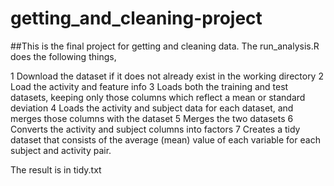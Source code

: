# getting_and_cleaning-project

##This is the final project for getting and cleaning data. The run_analysis.R does the following things,

  1  Download the dataset if it does not already exist in the working directory
  2  Load the activity and feature info
  3  Loads both the training and test datasets, keeping only those columns which reflect a mean or standard deviation
  4  Loads the activity and subject data for each dataset, and merges those columns with the dataset
  5  Merges the two datasets
  6  Converts the activity and subject columns into factors
  7  Creates a tidy dataset that consists of the average (mean) value of each variable for each subject and activity pair.
  
  The result is in tidy.txt


